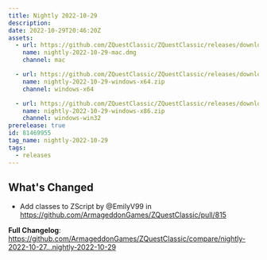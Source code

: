 ```yaml
---
title: Nightly 2022-10-29
description: 
date: 2022-10-29T20:46:20Z
assets: 
  - url: https://github.com/ZQuestClassic/ZQuestClassic/releases/download/nightly-2022-10-29/nightly-2022-10-29-mac.dmg
    name: nightly-2022-10-29-mac.dmg
    channel: mac

  - url: https://github.com/ZQuestClassic/ZQuestClassic/releases/download/nightly-2022-10-29/nightly-2022-10-29-windows-x64.zip
    name: nightly-2022-10-29-windows-x64.zip
    channel: windows-x64

  - url: https://github.com/ZQuestClassic/ZQuestClassic/releases/download/nightly-2022-10-29/nightly-2022-10-29-windows-x86.zip
    name: nightly-2022-10-29-windows-x86.zip
    channel: windows-win32
prerelease: true
id: 81469955
tag_name: nightly-2022-10-29
tags:
  - releases
---
```


## What's Changed
* Add classes to ZScript by @EmilyV99 in https://github.com/ArmageddonGames/ZQuestClassic/pull/815


**Full Changelog**: https://github.com/ArmageddonGames/ZQuestClassic/compare/nightly-2022-10-27...nightly-2022-10-29
